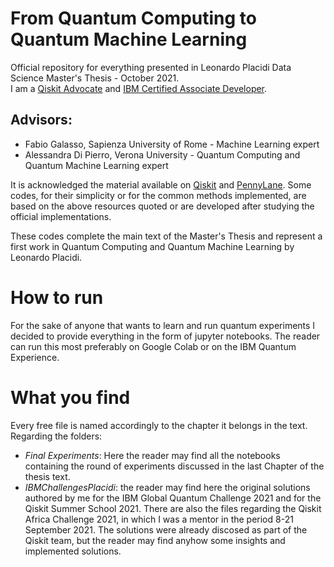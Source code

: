 # From Quantum Computing to Quantum Machine Learning
Official repository for everything presented in Leonardo Placidi Data Science Master's Thesis - October 2021. 
<br>
I am a  <a href="https://www.credly.com/badges/519fac77-fea2-4649-bd46-22e5f1a3f1d8/public_url" target="_blank">Qiskit Advocate</a> and <a href="https://www.credly.com/badges/aacdec95-e919-439b-ad6e-24753e42fd50?source=linked_in_profile" target="_blank">IBM Certified Associate Developer</a>.
<br>
## Advisors:
* Fabio Galasso, Sapienza University of Rome - Machine Learning expert
* Alessandra Di Pierro, Verona University - Quantum Computing and Quantum Machine Learning expert



It is acknowledged the material available on <a href="https://qiskit.org/" target="_blank">Qiskit</a> and <a href="https://pennylane.ai/" target="_blank">PennyLane</a>. Some codes, for their simplicity or for the common methods implemented, are based on the above resources quoted or are developed after studying the official implementations. <br>

These codes complete the main text of the Master's Thesis and represent a first work in Quantum Computing and Quantum Machine Learning by Leonardo Placidi.

# How to run

For the sake of anyone that wants to learn and run quantum experiments I decided to provide everything in the form of jupyter notebooks. The reader can run this most preferably on Google Colab or on the IBM Quantum Experience.

# What you find
Every free file is named accordingly to the chapter it belongs in the text. <br>
Regarding the folders:
* *Final Experiments*: Here the reader may find all the notebooks containing the round of experiments discussed in the last Chapter of the thesis text.
* *IBMChallengesPlacidi*: the reader may find here the original solutions authored by me for the IBM Global Quantum Challenge 2021 and for the Qiskit Summer School 2021. There are also the files regarding the Qiskit Africa Challenge 2021, in which I was a mentor in the period 8-21 September 2021. The solutions were already discosed as part of the Qiskit team, but the reader may find anyhow some insights and implemented solutions.
